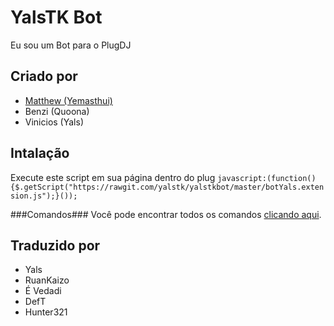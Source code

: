 # YalsTK Bot
Eu sou um Bot para o PlugDJ

Criado por
-----
 - [Matthew (Yemasthui)](https://github.com/Yemasthui)
 - Benzi (Quoona)
 - Vinicios (Yals)

Intalação
-----
Execute este script em sua página dentro do plug
`javascript:(function(){$.getScript("https://rawgit.com/yalstk/yalstkbot/master/botYals.extension.js");}());`

###Comandos###
Você pode encontrar todos os comandos [clicando aqui](http://git.io/vTFKE).

Traduzido por
-----
 - Yals
 - RuanKaizo
 - É Vedadi
 - DefT
 - Hunter321
